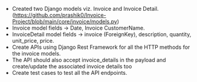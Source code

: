 - Created two Django models viz. Invoice and Invoice Detail. (https://github.com/prashik0/Invoice-Project/blob/main/core/invoice/models.py)
- Invoice model fields -> Date, Invoice CustomerName.
- InvoiceDetail model fields -> invoice (ForeignKey), description, quantity, unit_price, price.
- Create APIs using Django Rest Framework for all the HTTP methods for the invoice models. 
- The API should also accept invoice_details in the payload and create/update the associated invoice details too 
- Create test cases to test all the API endpoints.
